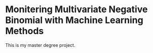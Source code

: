 # Monitering Multivariate Negative Binomial with Machine Learning Methods

This is my master degree project.
